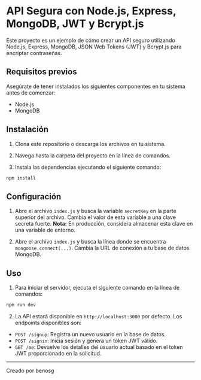 
# API Segura con Node.js, Express, MongoDB, JWT y Bcrypt.js

Este proyecto es un ejemplo de cómo crear un API seguro utilizando Node.js, Express, MongoDB, JSON Web Tokens (JWT) y Bcrypt.js para encriptar contraseñas.

## Requisitos previos

Asegúrate de tener instalados los siguientes componentes en tu sistema antes de comenzar:

- Node.js
- MongoDB

## Instalación

1. Clona este repositorio o descarga los archivos en tu sistema.

2. Navega hasta la carpeta del proyecto en la línea de comandos.

3. Instala las dependencias ejecutando el siguiente comando:

```bash
npm install
```

## Configuración

1. Abre el archivo `index.js` y busca la variable `secretKey` en la parte superior del archivo. Cambia el valor de esta variable a una clave secreta fuerte. **Nota:** En producción, considera almacenar esta clave en una variable de entorno.

2. Abre el archivo `index.js` y busca la línea donde se encuentra `mongoose.connect(...)`. Cambia la URL de conexión a tu base de datos MongoDB.

## Uso

1. Para iniciar el servidor, ejecuta el siguiente comando en la línea de comandos:

```bash
npm run dev
```

2. La API estará disponible en `http://localhost:3000` por defecto. Los endpoints disponibles son:

- `POST /signup`: Registra un nuevo usuario en la base de datos.
- `POST /signin`: Inicia sesión y genera un token JWT válido.
- `GET /me`: Devuelve los detalles del usuario actual basado en el token JWT proporcionado en la solicitud.



---

Creado por benosg
